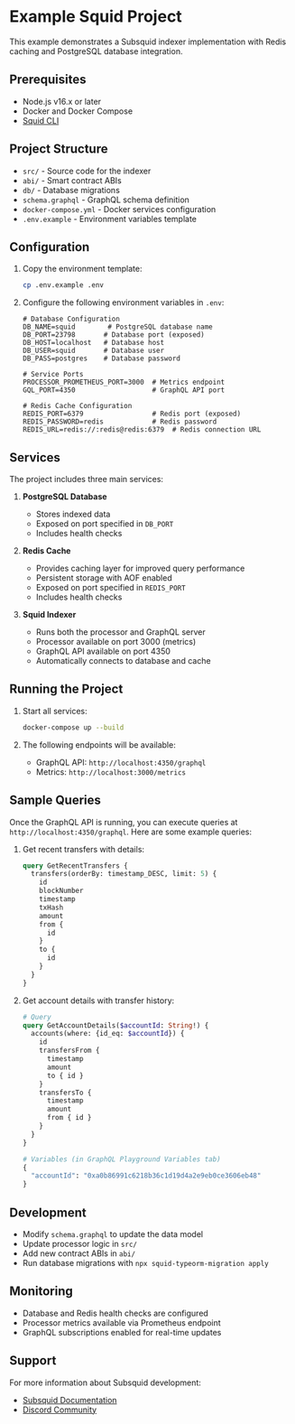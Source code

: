 # Example Squid Project

This example demonstrates a Subsquid indexer implementation with Redis caching and PostgreSQL database integration.

## Prerequisites

- Node.js v16.x or later
- Docker and Docker Compose
- [Squid CLI](https://docs.subsquid.io/squid-cli/)

## Project Structure

- `src/` - Source code for the indexer
- `abi/` - Smart contract ABIs
- `db/` - Database migrations
- `schema.graphql` - GraphQL schema definition
- `docker-compose.yml` - Docker services configuration
- `.env.example` - Environment variables template

## Configuration

1. Copy the environment template:
   ```bash
   cp .env.example .env
   ```

2. Configure the following environment variables in `.env`:

   ```env
   # Database Configuration
   DB_NAME=squid        # PostgreSQL database name
   DB_PORT=23798       # Database port (exposed)
   DB_HOST=localhost   # Database host
   DB_USER=squid       # Database user
   DB_PASS=postgres    # Database password

   # Service Ports
   PROCESSOR_PROMETHEUS_PORT=3000  # Metrics endpoint
   GQL_PORT=4350                   # GraphQL API port

   # Redis Cache Configuration
   REDIS_PORT=6379                 # Redis port (exposed)
   REDIS_PASSWORD=redis            # Redis password
   REDIS_URL=redis://:redis@redis:6379  # Redis connection URL
   ```

## Services

The project includes three main services:

1. **PostgreSQL Database**
   - Stores indexed data
   - Exposed on port specified in `DB_PORT`
   - Includes health checks

2. **Redis Cache**
   - Provides caching layer for improved query performance
   - Persistent storage with AOF enabled
   - Exposed on port specified in `REDIS_PORT`
   - Includes health checks

3. **Squid Indexer**
   - Runs both the processor and GraphQL server
   - Processor available on port 3000 (metrics)
   - GraphQL API available on port 4350
   - Automatically connects to database and cache

## Running the Project

1. Start all services:
   ```bash
   docker-compose up --build
   ```

2. The following endpoints will be available:
   - GraphQL API: `http://localhost:4350/graphql`
   - Metrics: `http://localhost:3000/metrics`

## Sample Queries

Once the GraphQL API is running, you can execute queries at `http://localhost:4350/graphql`. Here are some example queries:

1. Get recent transfers with details:
   ```graphql
   query GetRecentTransfers {
     transfers(orderBy: timestamp_DESC, limit: 5) {
       id
       blockNumber
       timestamp
       txHash
       amount
       from {
         id
       }
       to {
         id
       }
     }
   }
   ```

2. Get account details with transfer history:
   ```graphql
   # Query
   query GetAccountDetails($accountId: String!) {
     accounts(where: {id_eq: $accountId}) {
       id
       transfersFrom {
         timestamp
         amount
         to { id }
       }
       transfersTo {
         timestamp
         amount
         from { id }
       }
     }
   }

   # Variables (in GraphQL Playground Variables tab)
   {
     "accountId": "0xa0b86991c6218b36c1d19d4a2e9eb0ce3606eb48"
   }
   ```

## Development

- Modify `schema.graphql` to update the data model
- Update processor logic in `src/`
- Add new contract ABIs in `abi/`
- Run database migrations with `npx squid-typeorm-migration apply`

## Monitoring

- Database and Redis health checks are configured
- Processor metrics available via Prometheus endpoint
- GraphQL subscriptions enabled for real-time updates

## Support

For more information about Subsquid development:
- [Subsquid Documentation](https://docs.subsquid.io/)
- [Discord Community](https://discord.com/invite/subsquid)
